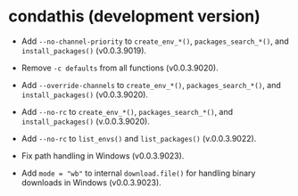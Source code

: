 # condathis (development version)

* Add `--no-channel-priority` to `create_env_*()`, `packages_search_*()`, and `install_packages()` (v0.0.3.9019).

* Remove `-c defaults` from all functions (v0.0.3.9020).
* Add `--override-channels` to `create_env_*()`, `packages_search_*()`, and `install_packages()` (v0.0.3.9020).
* Add `--no-rc` to `create_env_*()`, `packages_search_*()`, and `install_packages()` (v.0.0.3.9020).

* Add `--no-rc` to `list_envs()` and `list_packages()` (v.0.0.3.9022).

* Fix path handling in Windows (v0.0.3.9023).
*  Add `mode = "wb"` to internal `download.file()` for handling binary downloads in Windows (v0.0.3.9023).
